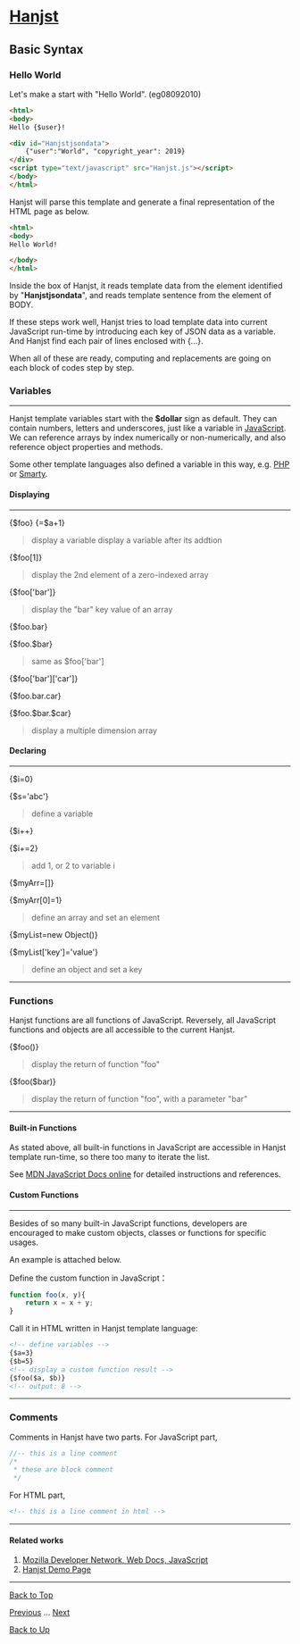 # [Hanjst](/hanjst/index)
## Basic Syntax
### Hello World

Let's make a start with "Hello World". (eg08092010)

```html
<html>
<body>
Hello {$user}!

<div id="Hanjstjsondata">
	{"user":"World", "copyright_year": 2019}
</div>
<script type="text/javascript" src="Hanjst.js"></script>
</body>
</html>
```

Hanjst will parse this template and generate a final representation of the HTML page as below.

```html
<html>
<body>
Hello World!

</body>
</html>
```
Inside the box of Hanjst, it reads template data from the element identified by "**Hanjstjsondata**", and reads template sentence from the element of BODY.

If these steps work well, Hanjst tries to load template data into current JavaScript run-time by introducing each key of JSON data as a variable. And Hanjst find each pair of lines enclosed with {...}.

When all of these are ready, computing  and replacements are going on each block of codes step by step.   


### Variables
---
Hanjst template variables start with the **$dollar** sign as default. They can contain numbers, letters and underscores, just like a variable in [JavaScript](https://www.javascript.com). We can reference arrays by index numerically or non-numerically, and also reference object properties and methods.

Some other template languages also defined a variable in this way, e.g. [PHP](php.net) or [Smarty](smarty.net).

#### Displaying
---

{$foo}
{=$a+1}
>display a variable
>display a variable after its addtion

{$foo[1]}
>display the 2nd element of a zero-indexed array

{$foo['bar']}
>display the "bar" key value of an array

{\$foo.bar}

{\$foo.$bar}
>same as $foo['bar']

{$foo['bar']['car']}

{\$foo.bar.car}

{\$foo.\$bar.\$car}
>display a multiple dimension array


#### Declaring
---
{\$i=0}

{\$s='abc'}
>define a variable

{\$i++}

{\$i+=2}
>add 1, or 2 to variable i

{\$myArr=[]}

{\$myArr[0]=1}
>define an array
>and set an element

{$myList=new Object()}

{$myList['key']='value'}
>define an object
>and set a key


---
### Functions

Hanjst functions are all functions of JavaScript. Reversely, all JavaScript functions and objects are all accessible to the current Hanjst.

{$foo()}
>display the return of function "foo"

{\$foo($bar)}
>display the return of function "foo", with a parameter "bar"

---
#### Built-in Functions

As stated above, all built-in functions in JavaScript are accessible in Hanjst template run-time, so there too many to iterate the list.

See [MDN JavaScript Docs online](https://developer.mozilla.org/en-US/docs/Web/JavaScript) for detailed instructions and references.

#### Custom Functions
---

Besides of so many built-in JavaScript functions, developers are encouraged to make custom objects, classes or functions for specific usages.

An example is attached below.

Define the custom function in JavaScript：
```javascript
function foo(x, y){
	return x = x + y;
}
```
Call it in HTML written in Hanjst template language:
```html
<!-- define variables -->
{$a=3}
{$b=5}
<!-- display a custom function result -->
{$foo($a, $b)}
<!-- output: 8 -->
```
---
### Comments

Comments in Hanjst have two parts.
For JavaScript part, 

```javascript
//-- this is a line comment
/*
 * these are block comment
 */
```

For HTML part,

```html
<!-- this is a line comment in html -->
```

---
#### Related works

1. [Mozilla Developer Network, Web Docs, JavaScript](https://developer.mozilla.org/en-US/docs/Web/JavaScript)
2. [Hanjst Demo Page](https://ufqi.com/dev/hanjst/)


----
[Back to Top](/hanjst/hanjst-syntax)

[Previous](./hanjst-debug) ... [Next](./hanjst-variable)

[Back to Up](/hanjst/index)
<!--stackedit_data:
eyJoaXN0b3J5IjpbLTc2NjA3MDI2MSw4Mjk4NTIwNjIsMTAwNT
QyNTI0NSwtMjAwODI4NTAxMl19
-->
